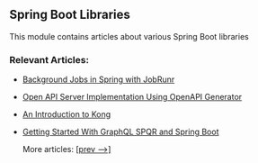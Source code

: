 ## Spring Boot Libraries

This module contains articles about various Spring Boot libraries

### Relevant Articles:

- [Background Jobs in Spring with JobRunr](https://www.baeldung.com/java-jobrunr-spring)
- [Open API Server Implementation Using OpenAPI Generator](https://www.baeldung.com/java-openapi-generator-server)
- [An Introduction to Kong](https://www.baeldung.com/kong)
- [Getting Started With GraphQL SPQR and Spring Boot](https://www.baeldung.com/spring-boot-graphql-spqr)
  
  More articles: [[prev -->]](/spring-boot-modules/spring-boot-libraries)
